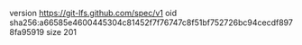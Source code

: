 version https://git-lfs.github.com/spec/v1
oid sha256:a66585e4600445304c81452f7f76747c8f51bf752726bc94cecdf8978fa95919
size 201
